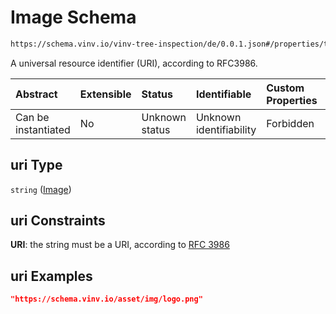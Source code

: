 # Image Schema

```txt
https://schema.vinv.io/vinv-tree-inspection/de/0.0.1.json#/properties/tree/properties/trunk/properties/image_trunk/properties/uri
```

A universal resource identifier (URI), according to RFC3986.

| Abstract            | Extensible | Status         | Identifiable            | Custom Properties | Additional Properties | Access Restrictions | Defined In                                                                                                                 |
| :------------------ | :--------- | :------------- | :---------------------- | :---------------- | :-------------------- | :------------------ | :------------------------------------------------------------------------------------------------------------------------- |
| Can be instantiated | No         | Unknown status | Unknown identifiability | Forbidden         | Allowed               | none                | [dereferenced.doc.json\*](../../../../../../vinv-schemas/vinv-tree/out/0.0.1/dereferenced.doc.json "open original schema") |

## uri Type

`string` ([Image](dereferenced-properties-baum-daten-properties-trunk-properties-image-of-the-trunk-properties-image.md))

## uri Constraints

**URI**: the string must be a URI, according to [RFC 3986](https://tools.ietf.org/html/rfc3986 "check the specification")

## uri Examples

```json
"https://schema.vinv.io/asset/img/logo.png"
```
